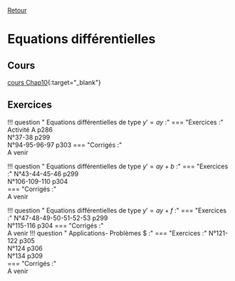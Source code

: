 [Retour](../../Chap.md)
# Equations différentielles  

    
## Cours 
[cours Chap10](./Cours-Chap10.pdf){:target="_blank"}  

## Exercices

!!! question " Equations différentielles de type $y'=ay$ :"
    === "Exercices :" 
         Activité A p286  
         N°37-38 p299  
         N°94-95-96-97 p303
    === "Corrigés :"  
        A venir
        
!!! question " Equations différentielles de type $y'=ay+b$ :"
    === "Exercices :" 
         N°43-44-45-46 p299   
         N°106-109-110 p304  
    === "Corrigés :"  
        A venir

!!! question " Equations différentielles de type $y'=ay+f$ :"
    === "Exercices :" 
         N°47-48-49-50-51-52-53 p299  
         N°115-116 p304
    === "Corrigés :"  
        A venir
!!! question " Applications- Problèmes $ :"
    === "Exercices :" 
         N°121-122 p305  
         N°124 p306  
         N°134 p309  
    === "Corrigés :"  
        A venir
